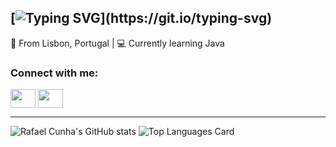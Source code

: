 [![Typing SVG](https://readme-typing-svg.herokuapp.com?font=Fira+Code&pause=1000&color=3CB860&width=435&lines=Hello%2C+I'm+Rafael+Cunha!)](https://git.io/typing-svg)
-----------------------------------------------------

📍 From Lisbon, Portugal  |  💻 Currently learning Java		




<h3 align="left">Connect with me:</h3>
<p align="left">
<a href="https://www.linkedin.com/in/rafaelafcunha" target="blank"><img align="center" src="https://cdn.jsdelivr.net/npm/simple-icons@3.0.1/icons/linkedin.svg" alt="" height="30" width="40" /></a>
<a href="mailto: rafaelpp9@gmail.com" target="blank"><img align="center" src="https://cdn.jsdelivr.net/npm/simple-icons@3.0.1/icons/gmail.svg" alt="" height="30" width="40" /></a>
</p>

------------------------------------------------

![Rafael Cunha's GitHub stats](https://github-readme-stats.vercel.app/api?username=rafapp9&show_icons=true&theme=vue-dark)
![Top Languages Card](https://github-readme-stats.vercel.app/api/top-langs/?username=rafapp9)

